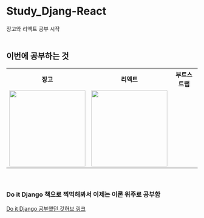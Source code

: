 # Study_Djang-React
장고와 리액트 공부 시작
<br/>
<br/>

<h2>이번에 공부하는 것</h2>
<table>
    <tr>
        <th>장고</th>
        <th>리액트</th>
        <th>부트스트랩</th>
    </tr>
        <td>
            <img src='https://www.djangoproject.com/m/img/logos/django-logo-negative.png' width='200'>
        </td>
        <td>
            <img src='https://www.seekpng.com/png/detail/80-803597_io-is-compatible-with-all-javascript-frameworks-and.png' width='200'>
        </td>
        <td>
            <ima src='https://www.xhtmlteam.com/blog/wp-content/uploads/2020/08/twitter-bootstrap-logo-2.png' width='200'>
        </td>
</table>
<br/>

<h3>Do it Django 책으로 찍먹해봐서 이제는 이론 위주로 공부함</h3>
<a href='https://github.com/incheor/Study_Django'>Do it Django 공부했던 깃허브 링크</a>
<br/>